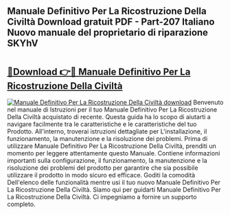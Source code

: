 ## Manuale Definitivo Per La Ricostruzione Della Civiltà Download gratuit PDF - Part-207 Italiano Nuovo manuale del proprietario di riparazione SKYhV

# <h2><a href="http://dfde2g.blite.top/?on=Manuale+Definitivo+Per+La+Ricostruzione+Della+Civilt%c3%a0">🔗Download 👉🔴 Manuale Definitivo Per La Ricostruzione Della Civiltà</a></h2>

[![Manuale Definitivo Per La Ricostruzione Della Civiltà download](https://i.imgur.com/lujVjoI.png)](http://dfde2g.blite.top/?on=Manuale+Definitivo+Per+La+Ricostruzione+Della+Civilt%c3%a0)
Benvenuto nel manuale di Istruzioni per il tuo Manuale Definitivo Per La Ricostruzione Della Civiltà acquistato di recente. Questa guida ha lo scopo di aiutarti a navigare facilmente tra le caratteristiche e le caratteristiche del tuo Prodotto. All'interno, troverai istruzioni dettagliate per L'installazione, il funzionamento, la manutenzione e la risoluzione dei problemi. Prima di utilizzare Manuale Definitivo Per La Ricostruzione Della Civiltà, prenditi un momento per leggere attentamente questo Manuale. Contiene informazioni importanti sulla configurazione, il funzionamento, la manutenzione e la risoluzione dei problemi del prodotto per garantire che sia possibile utilizzare il prodotto in modo sicuro ed efficace. Goditi la comodità Dell'elenco delle funzionalità mentre usi il tuo nuovo Manuale Definitivo Per La Ricostruzione Della Civiltà. Siamo qui per guidarti Manuale Definitivo Per La Ricostruzione Della Civiltà. Ci impegniamo a fornire un supporto completo.
